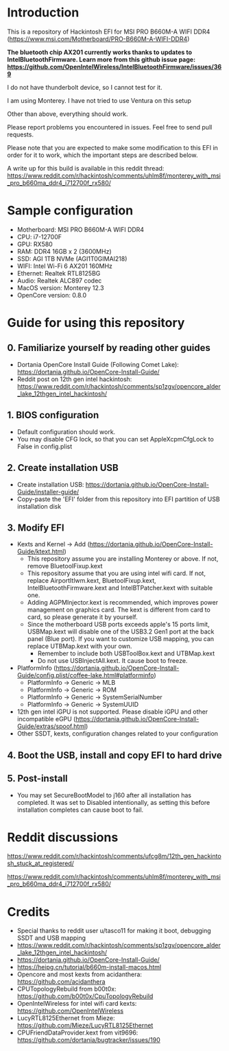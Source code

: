# Introduction

This is a repository of Hackintosh EFI for MSI PRO B660M-A WIFI DDR4 (https://www.msi.com/Motherboard/PRO-B660M-A-WIFI-DDR4)

**The bluetooth chip AX201 currently works thanks to updates to IntelBluetoothFirmware. Learn more from this github issue page: https://github.com/OpenIntelWireless/IntelBluetoothFirmware/issues/369**

I do not have thunderbolt device, so I cannot test for it.

I am using Monterey. I have not tried to use Ventura on this setup

Other than above, everything should work.

Please report problems you encountered in issues. Feel free to send pull requests.

Please note that you are expected to make some modification to this EFI in order for it to work, which the important steps are described below.

A write up for this build is available in this reddit thread: https://www.reddit.com/r/hackintosh/comments/uhlm8f/monterey_with_msi_pro_b660ma_ddr4_i712700f_rx580/

# Sample configuration
- Motherboard: MSI PRO B660M-A WIFI DDR4
- CPU: i7-12700F
- GPU: RX580
- RAM: DDR4 16GB x 2 (3600MHz)
- SSD: AGI 1TB NVMe (AGI1T0GIMAI218)
- WIFI: Intel Wi-Fi 6 AX201 160MHz
- Ethernet: Realtek RTL8125BG
- Audio: Realtek ALC897 codec
- MacOS version: Monterey 12.3
- OpenCore version: 0.8.0

# Guide for using this repository
## 0. Familiarize yourself by reading other guides
- Dortania OpenCore Install Guide (Following Comet Lake): https://dortania.github.io/OpenCore-Install-Guide/
- Reddit post on 12th gen intel hackintosh: https://www.reddit.com/r/hackintosh/comments/sp1zgv/opencore_alder_lake_12thgen_intel_hackintosh/

## 1. BIOS configuration
- Default configuration should work.
- You may disable CFG lock, so that you can set AppleXcpmCfgLock to False in config.plist

## 2. Create installation USB
- Create installation USB: https://dortania.github.io/OpenCore-Install-Guide/installer-guide/
- Copy-paste the 'EFI' folder from this repository into EFI partition of USB installation disk

## 3. Modify EFI
- Kexts and Kernel -> Add (https://dortania.github.io/OpenCore-Install-Guide/ktext.html)
  - This repository assume you are installing Monterey or above. If not, remove BluetoolFixup.kext
  - This repository assume that you are using intel wifi card. If not, replace AirportItlwm.kext, BluetoolFixup.kext, IntelBluetoothFirmware.kext and IntelBTPatcher.kext with suitable one.
  - Adding AGPMInjector.kext is recommended, which improves power management on graphics card. The kext is different from card to card, so please generate it by yourself.
  - Since the motherboard USB ports exceeds apple's 15 ports limit, USBMap.kext will disable one of the USB3.2 Gen1 port at the back panel (Blue port). If you want to customize USB mapping, you can replace UTBMap.kext with your own.
    - Remember to include both USBToolBox.kext and UTBMap.kext
    - Do not use USBInjectAll.kext. It cause boot to freeze.
- PlatformInfo (https://dortania.github.io/OpenCore-Install-Guide/config.plist/coffee-lake.html#platforminfo)
  - PlatformInfo -> Generic -> MLB
  - PlatformInfo -> Generic -> ROM
  - PlatformInfo -> Generic -> SystemSerialNumber
  - PlatformInfo -> Generic -> SystemUUID
- 12th gen intel iGPU is not supported. Please disable iGPU and other incompatible eGPU (https://dortania.github.io/OpenCore-Install-Guide/extras/spoof.html)
- Other SSDT, kexts, configuration changes related to your configuration

## 4. Boot the USB, install and copy EFI to hard drive

## 5. Post-install
- You may set SecureBootModel to j160 after all installation has completed. It was set to Disabled intentionally, as setting this before installation completes can cause boot to fail.

# Reddit discussions
https://www.reddit.com/r/hackintosh/comments/ufcg8m/12th_gen_hackintosh_stuck_at_registered/

https://www.reddit.com/r/hackintosh/comments/uhlm8f/monterey_with_msi_pro_b660ma_ddr4_i712700f_rx580/

# Credits
- Special thanks to reddit user u/tasco11 for making it boot, debugging SSDT and USB mapping
- https://www.reddit.com/r/hackintosh/comments/sp1zgv/opencore_alder_lake_12thgen_intel_hackintosh/
- https://dortania.github.io/OpenCore-Install-Guide/
- https://heipg.cn/tutorial/b660m-install-macos.html
- Opencore and most kexts from acidanthera: https://github.com/acidanthera
- CPUTopologyRebuild from b00t0x: https://github.com/b00t0x/CpuTopologyRebuild
- OpenIntelWireless for intel wifi card kexts: https://github.com/OpenIntelWireless
- LucyRTL8125Ethernet from Mieze: https://github.com/Mieze/LucyRTL8125Ethernet
- CPUFriendDataProvider.kext from vit9696: https://github.com/dortania/bugtracker/issues/190

